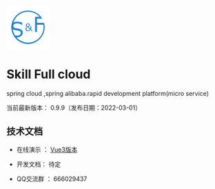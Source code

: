 
<img src="./docs/images/logo.png"  height="100" width="100">

Skill Full cloud
===============
spring cloud ,spring alibaba.rapid development platform(micro service)

当前最新版本： 0.9.9（发布日期：2022-03-01）


技术文档
-----------------------------------

- 在线演示 ： [Vue3版本](https://divisu.com)

- 开发文档：  待定

- QQ交流群 ： 666029437

